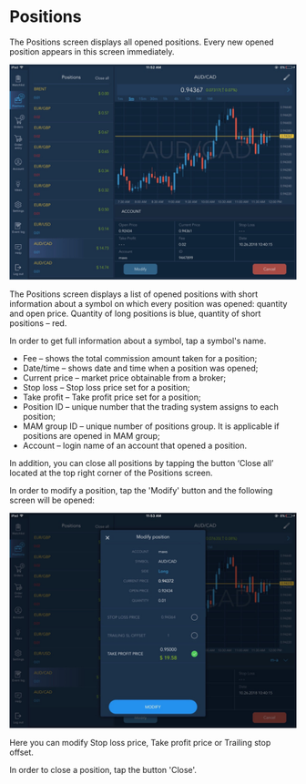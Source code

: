 # Positions

The Positions screen displays all opened positions. Every new opened position appears in this screen immediately.

![](../../../.gitbook/assets/1%20%282%29.PNG)


The Positions screen displays a list of opened positions with short information about a symbol on which every position was opened: quantity and open price. Quantity of long positions is blue, quantity of short positions – red.

In order to get full information about a symbol, tap a symbol's name.

* Fee – shows the total commission amount taken for a position;
* Date/time – shows date and time when a position was opened;
* Current price – market price obtainable from a broker;
* Stop loss – Stop loss price set for a position;
* Take profit – Take profit price set for a position;
* Position ID – unique number that the trading system assigns to each position;
* MAM group ID – unique number of positions group. It is applicable if positions are opened in MAM group;
* Account – login name of an account that opened a position.

In addition, you can close all positions by tapping the button ‘Close all’ located at the top right corner of the Positions screen.

In order to modify a position, tap the 'Modify' button and the following screen will be opened:

![](../../../.gitbook/assets/2%20%281%29.PNG)


Here you can modify Stop loss price, Take profit price or Trailing stop offset.

In order to close a position, tap the button 'Close'.


